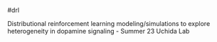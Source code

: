 #drl

Distributional reinforcement learning modeling/simulations to explore heterogeneity in dopamine signaling - Summer 23 Uchida Lab